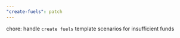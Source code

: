 ```yaml
---
"create-fuels": patch
---
```


chore: handle `create fuels` template scenarios for insufficient funds
